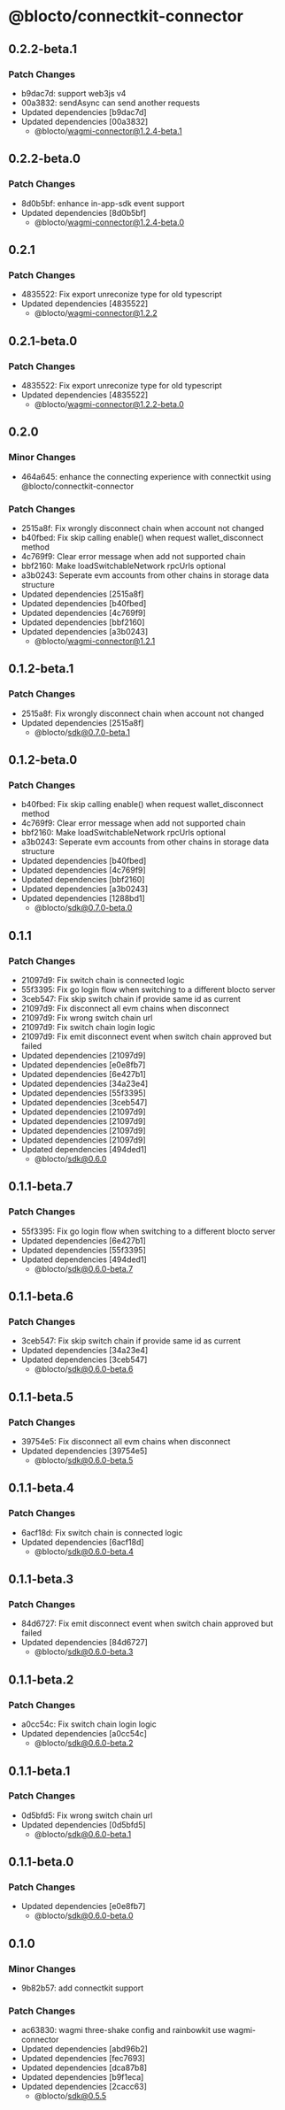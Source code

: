 # @blocto/connectkit-connector

## 0.2.2-beta.1

### Patch Changes

- b9dac7d: support web3js v4
- 00a3832: sendAsync can send another requests
- Updated dependencies [b9dac7d]
- Updated dependencies [00a3832]
  - @blocto/wagmi-connector@1.2.4-beta.1

## 0.2.2-beta.0

### Patch Changes

- 8d0b5bf: enhance in-app-sdk event support
- Updated dependencies [8d0b5bf]
  - @blocto/wagmi-connector@1.2.4-beta.0

## 0.2.1

### Patch Changes

- 4835522: Fix export unreconize type for old typescript
- Updated dependencies [4835522]
  - @blocto/wagmi-connector@1.2.2

## 0.2.1-beta.0

### Patch Changes

- 4835522: Fix export unreconize type for old typescript
- Updated dependencies [4835522]
  - @blocto/wagmi-connector@1.2.2-beta.0

## 0.2.0

### Minor Changes

- 464a645: enhance the connecting experience with connectkit using @blocto/connectkit-connector

### Patch Changes

- 2515a8f: Fix wrongly disconnect chain when account not changed
- b40fbed: Fix skip calling enable() when request wallet_disconnect method
- 4c769f9: Clear error message when add not supported chain
- bbf2160: Make loadSwitchableNetwork rpcUrls optional
- a3b0243: Seperate evm accounts from other chains in storage data structure
- Updated dependencies [2515a8f]
- Updated dependencies [b40fbed]
- Updated dependencies [4c769f9]
- Updated dependencies [bbf2160]
- Updated dependencies [a3b0243]
  - @blocto/wagmi-connector@1.2.1

## 0.1.2-beta.1

### Patch Changes

- 2515a8f: Fix wrongly disconnect chain when account not changed
- Updated dependencies [2515a8f]
  - @blocto/sdk@0.7.0-beta.1

## 0.1.2-beta.0

### Patch Changes

- b40fbed: Fix skip calling enable() when request wallet_disconnect method
- 4c769f9: Clear error message when add not supported chain
- bbf2160: Make loadSwitchableNetwork rpcUrls optional
- a3b0243: Seperate evm accounts from other chains in storage data structure
- Updated dependencies [b40fbed]
- Updated dependencies [4c769f9]
- Updated dependencies [bbf2160]
- Updated dependencies [a3b0243]
- Updated dependencies [1288bd1]
  - @blocto/sdk@0.7.0-beta.0

## 0.1.1

### Patch Changes

- 21097d9: Fix switch chain is connected logic
- 55f3395: Fix go login flow when switching to a different blocto server
- 3ceb547: Fix skip switch chain if provide same id as current
- 21097d9: Fix disconnect all evm chains when disconnect
- 21097d9: Fix wrong switch chain url
- 21097d9: Fix switch chain login logic
- 21097d9: Fix emit disconnect event when switch chain approved but failed
- Updated dependencies [21097d9]
- Updated dependencies [e0e8fb7]
- Updated dependencies [6e427b1]
- Updated dependencies [34a23e4]
- Updated dependencies [55f3395]
- Updated dependencies [3ceb547]
- Updated dependencies [21097d9]
- Updated dependencies [21097d9]
- Updated dependencies [21097d9]
- Updated dependencies [21097d9]
- Updated dependencies [494ded1]
  - @blocto/sdk@0.6.0

## 0.1.1-beta.7

### Patch Changes

- 55f3395: Fix go login flow when switching to a different blocto server
- Updated dependencies [6e427b1]
- Updated dependencies [55f3395]
- Updated dependencies [494ded1]
  - @blocto/sdk@0.6.0-beta.7

## 0.1.1-beta.6

### Patch Changes

- 3ceb547: Fix skip switch chain if provide same id as current
- Updated dependencies [34a23e4]
- Updated dependencies [3ceb547]
  - @blocto/sdk@0.6.0-beta.6

## 0.1.1-beta.5

### Patch Changes

- 39754e5: Fix disconnect all evm chains when disconnect
- Updated dependencies [39754e5]
  - @blocto/sdk@0.6.0-beta.5

## 0.1.1-beta.4

### Patch Changes

- 6acf18d: Fix switch chain is connected logic
- Updated dependencies [6acf18d]
  - @blocto/sdk@0.6.0-beta.4

## 0.1.1-beta.3

### Patch Changes

- 84d6727: Fix emit disconnect event when switch chain approved but failed
- Updated dependencies [84d6727]
  - @blocto/sdk@0.6.0-beta.3

## 0.1.1-beta.2

### Patch Changes

- a0cc54c: Fix switch chain login logic
- Updated dependencies [a0cc54c]
  - @blocto/sdk@0.6.0-beta.2

## 0.1.1-beta.1

### Patch Changes

- 0d5bfd5: Fix wrong switch chain url
- Updated dependencies [0d5bfd5]
  - @blocto/sdk@0.6.0-beta.1

## 0.1.1-beta.0

### Patch Changes

- Updated dependencies [e0e8fb7]
  - @blocto/sdk@0.6.0-beta.0

## 0.1.0

### Minor Changes

- 9b82b57: add connectkit support

### Patch Changes

- ac63830: wagmi three-shake config and rainbowkit use wagmi-connector
- Updated dependencies [abd96b2]
- Updated dependencies [fec7693]
- Updated dependencies [dca87b8]
- Updated dependencies [b9f1eca]
- Updated dependencies [2cacc63]
  - @blocto/sdk@0.5.5
